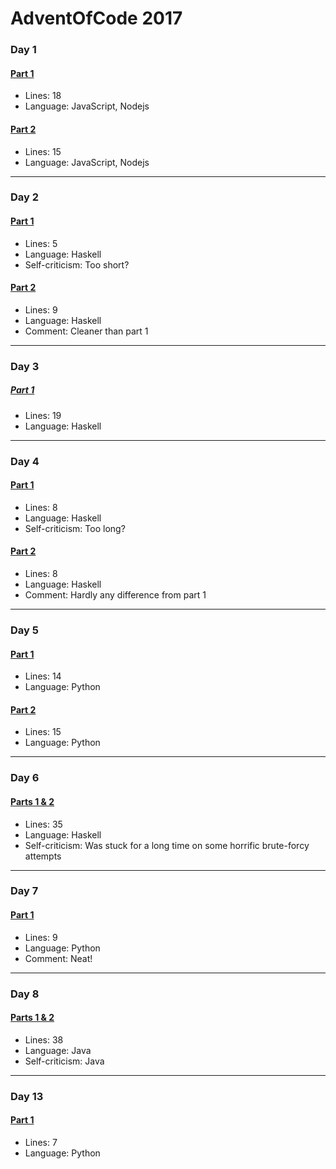 # AdventOfCode 2017

### Day 1
#### [Part 1](https://github.com/sindrekjr/AdventOfCode2017/blob/master/01/1-solution.js)
* Lines: 18
* Language: JavaScript, Nodejs
#### [Part 2](https://github.com/sindrekjr/AdventOfCode2017/blob/master/01/2-solution.js)
* Lines: 15
* Language: JavaScript, Nodejs
---
### Day 2
#### [Part 1](https://github.com/sindrekjr/AdventOfCode2017/blob/master/02/1-solution.hs)
* Lines: 5
* Language: Haskell
* Self-criticism: Too short?
#### [Part 2](https://github.com/sindrekjr/AdventOfCode2017/blob/master/02/2-solution.hs)
* Lines: 9
* Language: Haskell
* Comment: Cleaner than part 1
---
### Day 3
##### [Part 1](https://github.com/sindrekjr/AdventOfCode2017/blob/master/03/1-solution.hs)
* Lines: 19
* Language: Haskell
---
### Day 4
#### [Part 1](https://github.com/sindrekjr/AdventOfCode2017/blob/master/04/1-solution.hs)
* Lines: 8
* Language: Haskell
* Self-criticism: Too long?
#### [Part 2](https://github.com/sindrekjr/AdventOfCode2017/blob/master/04/2-solution.hs)
* Lines: 8
* Language: Haskell
* Comment: Hardly any difference from part 1
---
### Day 5
#### [Part 1](https://github.com/sindrekjr/AdventOfCode2017/blob/master/05/1-solution.py)
* Lines: 14
* Language: Python
#### [Part 2](https://github.com/sindrekjr/AdventOfCode2017/blob/master/05/2-solution.py)
* Lines: 15
* Language: Python
---
### Day 6
#### [Parts 1 & 2](https://github.com/sindrekjr/AdventOfCode2017/blob/master/06/solution.hs)
* Lines: 35
* Language: Haskell
* Self-criticism: Was stuck for a long time on some horrific brute-forcy attempts
---
### Day 7
#### [Part 1](https://github.com/sindrekjr/AdventOfCode2017/blob/master/07/1-solution.py)
* Lines: 9
* Language: Python
* Comment: Neat!
---
### Day 8
#### [Parts 1 & 2](https://github.com/sindrekjr/AdventOfCode2017/blob/master/08/solution.java)
* Lines: 38
* Language: Java
* Self-criticism: Java
---
### Day 13
#### [Part 1](https://github.com/sindrekjr/AdventOfCode2017/blob/master/13/solution.py)
* Lines: 7
* Language: Python
